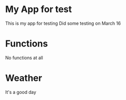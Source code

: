 # My App for test
This is my app for testing 
Did some testing on March 16
# Functions  
No functions at all 
# Weather 
It's a good day
